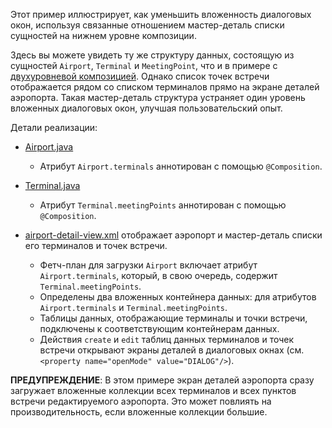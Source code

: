 
Этот пример иллюстрирует, как уменьшить вложенность диалоговых окон, используя связанные отношением мастер-деталь списки сущностей на нижнем уровне композиции.

Здесь вы можете увидеть ту же структуру данных, состоящую из сущностей `Airport`, `Terminal` и `MeetingPoint`, что и в примере с [двухуровневой композицией]({contextPath}/sample/composition-2-levels). Однако список точек встречи отображается рядом со списком терминалов прямо на экране деталей аэропорта. Такая мастер-деталь структура устраняет один уровень вложенных диалоговых окон, улучшая пользовательский опыт.

Детали реализации:

- [Airport.java]({currentPath}?tab=Airport.java)
  - Атрибут `Airport.terminals` аннотирован с помощью `@Composition`.

- [Terminal.java]({currentPath}?tab=Terminal.java)
  - Атрибут `Terminal.meetingPoints` аннотирован с помощью `@Composition`.

- [airport-detail-view.xml]({currentPath}?tab=airport-detail-view.xml) отображает аэропорт и мастер-деталь списки его терминалов и точек встречи.
  - Фетч-план для загрузки `Airport` включает атрибут `Airport.terminals`, который, в свою очередь, содержит `Terminal.meetingPoints`.
  - Определены два вложенных контейнера данных: для атрибутов `Airport.terminals` и `Terminal.meetingPoints`.
  - Таблицы данных, отображающие терминалы и точки встречи, подключены к соответствующим контейнерам данных.
  - Действия `create` и `edit` таблиц данных терминалов и точек встречи открывают экраны деталей в диалоговых окнах (см. `<property name="openMode" value="DIALOG"/>`).

**ПРЕДУПРЕЖДЕНИЕ**: В этом примере экран деталей аэропорта сразу загружает вложенные коллекции всех терминалов и всех пунктов встречи редактируемого аэропорта. Это может повлиять на производительность, если вложенные коллекции большие.
